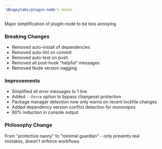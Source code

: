 ```yaml
---
'@hugsylabs/plugin-node': minor
---
```


Major simplification of plugin-node to be less annoying

### Breaking Changes

- Removed auto-install of dependencies
- Removed auto-lint on commit
- Removed auto-test on push
- Removed all post-hook "helpful" messages
- Removed Node version nagging

### Improvements

- Simplified all error messages to 1 line
- Added `--force` option to bypass changeset protection
- Package manager detection now only warns on recent lockfile changes
- Added dependency version conflict detection for monorepos
- 80% reduction in console output

### Philosophy Change

From "protective nanny" to "minimal guardian" - only prevents real mistakes, doesn't enforce workflows
